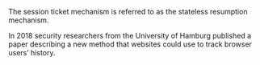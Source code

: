 The session ticket mechanism is referred to as the stateless resumption mechanism.

In 2018 security researchers from the University of Hamburg published a paper describing a new method that websites could use to track browser users’ history.
